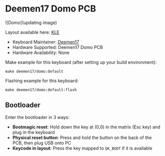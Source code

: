 # Deemen17 Domo PCB

![Domo](updating image)

Layout available here: [KLE]() 

* Keyboard Maintainer: [Deemen17](https://github.com/Deemen17)
* Hardware Supported: Deemen17 Domo PCB
* Hardware Availability: None

Make example for this keyboard (after setting up your build environment):

    make deemen17/domo:default

Flashing example for this keyboard:

    make deemen17/domo:default:flash

## Bootloader

Enter the bootloader in 3 ways:

* **Bootmagic reset**: Hold down the key at (0,0) in the matrix (Esc key) and plug in the keyboard
* **Physical reset button**: Press and hold the button on the back of the PCB, then plug USB onto PC
* **Keycode in layout**: Press the key mapped to `QK_BOOT` if it is available